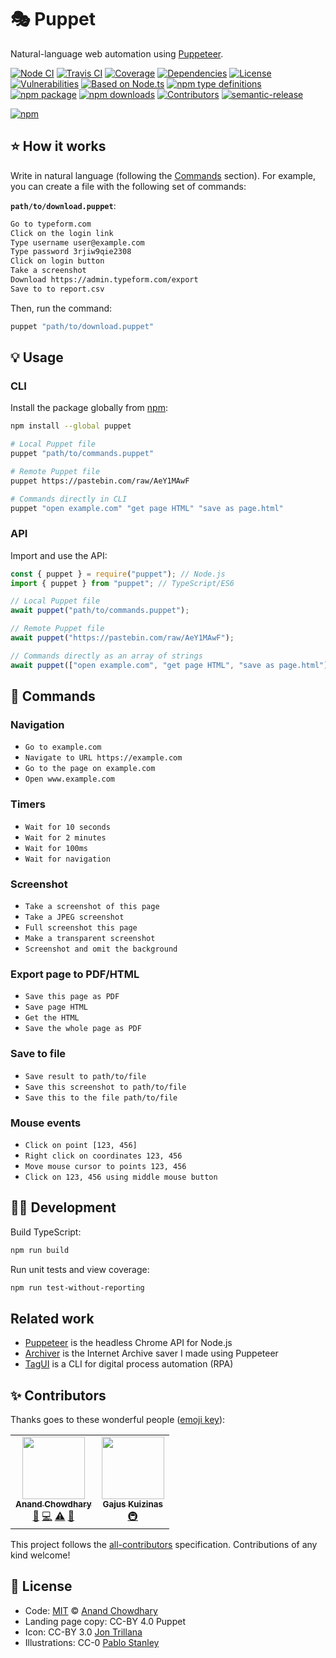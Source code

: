 # 🎭 Puppet

Natural-language web automation using [Puppeteer](https://github.com/puppeteer/puppeteer).

[![Node CI](https://img.shields.io/github/workflow/status/AnandChowdhary/puppet/Node%20CI?label=GitHub%20CI&logo=github)](https://github.com/AnandChowdhary/puppet/actions)
[![Travis CI](https://img.shields.io/travis/AnandChowdhary/puppet?label=Travis%20CI&logo=travis%20ci&logoColor=%23fff)](https://travis-ci.org/AnandChowdhary/puppet)
[![Coverage](https://coveralls.io/repos/github/AnandChowdhary/puppet/badge.svg?branch=master&v=2)](https://coveralls.io/github/AnandChowdhary/puppet?branch=master)
[![Dependencies](https://img.shields.io/librariesio/release/npm/puppet)](https://libraries.io/npm/puppet)
[![License](https://img.shields.io/npm/l/puppet)](https://github.com/AnandChowdhary/puppet/blob/master/LICENSE)
[![Vulnerabilities](https://img.shields.io/snyk/vulnerabilities/npm/puppet.svg)](https://snyk.io/test/npm/puppet)
[![Based on Node.ts](https://img.shields.io/badge/based%20on-node.ts-brightgreen)](https://github.com/AnandChowdhary/node.ts)
[![npm type definitions](https://img.shields.io/npm/types/puppet.svg)](https://unpkg.com/browse/puppet/dist/index.d.ts)
[![npm package](https://img.shields.io/npm/v/puppet.svg)](https://www.npmjs.com/package/puppet)
[![npm downloads](https://img.shields.io/npm/dw/puppet)](https://www.npmjs.com/package/puppet)
[![Contributors](https://img.shields.io/github/contributors/AnandChowdhary/puppet)](https://github.com/AnandChowdhary/puppet/graphs/contributors)
[![semantic-release](https://img.shields.io/badge/%20%20%F0%9F%93%A6%F0%9F%9A%80-semantic--release-e10079.svg)](https://github.com/semantic-release/semantic-release)

[![npm](https://nodei.co/npm/puppet.png)](https://www.npmjs.com/package/puppet)

## ⭐️ How it works

Write in natural language (following the [Commands](#-commands) section). For example, you can create a file with the following set of commands:

**`path/to/download.puppet`**:

```txt
Go to typeform.com
Click on the login link
Type username user@example.com
Type password 3rjiw9qie2308
Click on login button
Take a screenshot
Download https://admin.typeform.com/export
Save to to report.csv
```

Then, run the command:

```bash
puppet "path/to/download.puppet"
```

## 💡 Usage

### CLI

Install the package globally from [npm](https://www.npmjs.com/package/puppet):

```bash
npm install --global puppet
```

```bash
# Local Puppet file
puppet "path/to/commands.puppet"

# Remote Puppet file
puppet https://pastebin.com/raw/AeY1MAwF

# Commands directly in CLI
puppet "open example.com" "get page HTML" "save as page.html"
```

### API

Import and use the API:

```ts
const { puppet } = require("puppet"); // Node.js
import { puppet } from "puppet"; // TypeScript/ES6

// Local Puppet file
await puppet("path/to/commands.puppet");

// Remote Puppet file
await puppet("https://pastebin.com/raw/AeY1MAwF");

// Commands directly as an array of strings
await puppet(["open example.com", "get page HTML", "save as page.html"]);
```

## 🔫 Commands

### Navigation

- `Go to example.com`
- `Navigate to URL https://example.com`
- `Go to the page on example.com`
- `Open www.example.com`

### Timers

- `Wait for 10 seconds`
- `Wait for 2 minutes`
- `Wait for 100ms`
- `Wait for navigation`

### Screenshot

- `Take a screenshot of this page`
- `Take a JPEG screenshot`
- `Full screenshot this page`
- `Make a transparent screenshot`
- `Screenshot and omit the background`

### Export page to PDF/HTML

- `Save this page as PDF`
- `Save page HTML`
- `Get the HTML`
- `Save the whole page as PDF`

### Save to file

- `Save result to path/to/file`
- `Save this screenshot to path/to/file`
- `Save this to the file path/to/file`

### Mouse events

- `Click on point [123, 456]`
- `Right click on coordinates 123, 456`
- `Move mouse cursor to points 123, 456`
- `Click on 123, 456 using middle mouse button`

## 👩‍💻 Development

Build TypeScript:

```bash
npm run build
```

Run unit tests and view coverage:

```bash
npm run test-without-reporting
```

## Related work

- [Puppeteer](https://github.com/puppeteer/puppeteer) is the headless Chrome API for Node.js
- [Archiver](https://github.com/AnandChowdhary/archiver) is the Internet Archive saver I made using Puppeteer
- [TagUI](https://github.com/kelaberetiv/TagUI) is a CLI for digital process automation (RPA)

## ✨ Contributors

Thanks goes to these wonderful people ([emoji key](https://allcontributors.org/docs/en/emoji-key)):

<!-- ALL-CONTRIBUTORS-LIST:START - Do not remove or modify this section -->
<!-- prettier-ignore-start -->
<!-- markdownlint-disable -->
<table>
  <tr>
    <td align="center"><a href="https://anandchowdhary.com/?utm_source=github&utm_medium=about&utm_campaign=about-link"><img src="https://avatars3.githubusercontent.com/u/2841780?v=4" width="100px;" alt=""/><br /><sub><b>Anand Chowdhary</b></sub></a><br /><a href="#ideas-AnandChowdhary" title="Ideas, Planning, & Feedback">🤔</a> <a href="https://github.com/AnandChowdhary/puppet/commits?author=AnandChowdhary" title="Code">💻</a> <a href="https://github.com/AnandChowdhary/puppet/commits?author=AnandChowdhary" title="Tests">⚠️</a> <a href="https://github.com/AnandChowdhary/puppet/commits?author=AnandChowdhary" title="Documentation">📖</a></td>
    <td align="center"><a href="https://gitspo.com"><img src="https://avatars2.githubusercontent.com/u/973543?v=4" width="100px;" alt=""/><br /><sub><b>Gajus Kuizinas</b></sub></a><br /><a href="#infra-gajus" title="Infrastructure (Hosting, Build-Tools, etc)">🚇</a></td>
  </tr>
</table>

<!-- markdownlint-enable -->
<!-- prettier-ignore-end -->

<!-- ALL-CONTRIBUTORS-LIST:END -->

This project follows the [all-contributors](https://github.com/all-contributors/all-contributors) specification. Contributions of any kind welcome!

## 📄 License

- Code: [MIT](./LICENSE) © [Anand Chowdhary](https://anandchowdhary.com)
- Landing page copy: CC-BY 4.0 Puppet
- Icon: CC-BY 3.0 [Jon Trillana](https://thenounproject.com/search/?q=puppet&i=44227)
- Illustrations: CC-0 [Pablo Stanley](https://www.opendoodles.com)
